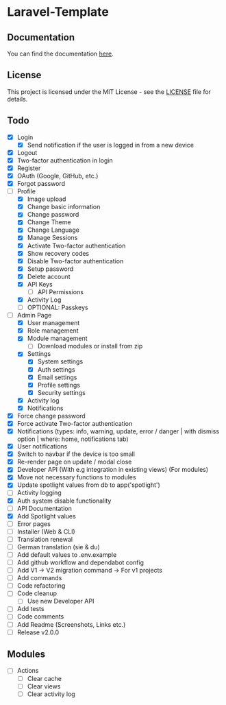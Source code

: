 # Laravel-Template

## Documentation

You can find the documentation [here](https://docs.cyanfox.de/docs/laravel-template).

## License

This project is licensed under the MIT License - see the [LICENSE](LICENSE) file for details.

## Todo

- [x] Login
    - [x] Send notification if the user is logged in from a new device
- [x] Logout
- [x] Two-factor authentication in login
- [x] Register
- [x] OAuth (Google, GitHub, etc.)
- [x] Forgot password
- [ ] Profile
    - [x] Image upload
    - [x] Change basic information
    - [x] Change password
    - [x] Change Theme
    - [x] Change Language
    - [x] Manage Sessions
    - [x] Activate Two-factor authentication
    - [x] Show recovery codes
    - [x] Disable Two-factor authentication
    - [x] Setup password
    - [x] Delete account
    - [x] API Keys
        - [ ] API Permissions
    - [x] Activity Log
    - [ ] OPTIONAL: Passkeys
- [ ] Admin Page
    - [x] User management
    - [x] Role management
    - [x] Module management
      - [ ] Download modules or install from zip
    - [x] Settings
        - [x] System settings
        - [x] Auth settings
        - [x] Email settings
        - [x] Profile settings
        - [x] Security settings
    - [x] Activity log
    - [x] Notifications
- [x] Force change password
- [x] Force activate Two-factor authentication
- [x] Notifications (types: info, warning, update, error / danger | with dismiss option | where: home, notifications tab)
- [x] User notifications
- [x] Switch to navbar if the device is too small
- [x] Re-render page on update / modal close
- [x] Developer API (With e.g integration in existing views) (For modules)
- [x] Move not necessary functions to modules
- [x] Update spotlight values from db to app('spotlight')
- [ ] Activity logging
- [x] Auth system disable functionality
- [ ] API Documentation
- [x] Add Spotlight values
- [ ] Error pages
- [ ] Installer (Web & CLI)
- [ ] Translation renewal
- [ ] German translation (sie & du)
- [ ] Add default values to .env.example
- [ ] Add github workflow and dependabot config
- [ ] Add V1 -> V2 migration command -> For v1 projects
- [ ] Add commands
- [ ] Code refactoring
- [ ] Code cleanup
    - [ ] Use new Developer API
- [ ] Add tests
- [ ] Code comments
- [ ] Add Readme (Screenshots, Links etc.)
- [ ] Release v2.0.0

## Modules

- [ ] Actions
    - [ ] Clear cache
    - [ ] Clear views
    - [ ] Clear activity log
